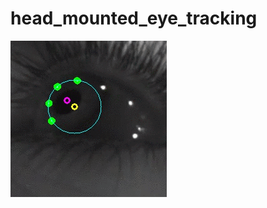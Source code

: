 # head_mounted_eye_tracking
![](https://github.com/sara-nasiriamini/head_mounted_eye_tracking/blob/master/29442043_765266043665482_3804745273637339136_n.gif)